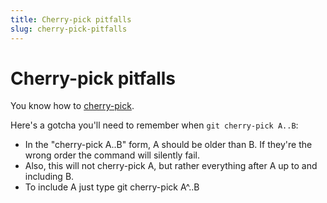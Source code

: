 ```yaml
---
title: Cherry-pick pitfalls
slug: cherry-pick-pitfalls
---
```


# Cherry-pick pitfalls

You know how to [cherry-pick](https://www.codementor.io/olatundegaruba/how-to-git-cherry-pick-dyrp9pnmc).

Here's a gotcha you'll need to remember when `git cherry-pick A..B`:

* In the "cherry-pick A..B" form, A should be older than B. If they're the wrong order the command will silently fail.
* Also, this will not cherry-pick A, but rather everything after A up to and including B.
* To include A just type git cherry-pick A^..B